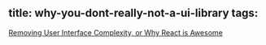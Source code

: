 title: why-you-dont-really-not-a-ui-library
tags:
---


[Removing User Interface Complexity, or Why React is Awesome](http://jlongster.com/Removing-User-Interface-Complexity,-or-Why-React-is-Awesome)
